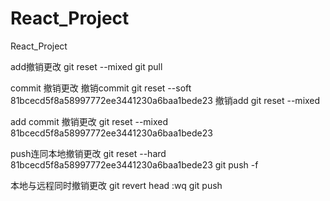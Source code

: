 # React_Project
React_Project

add撤销更改
git reset --mixed
git pull




commit 撤销更改
撤销commit 
git reset --soft 81bcecd5f8a58997772ee3441230a6baa1bede23
撤销add
git reset --mixed

add commit 撤销更改
git reset --mixed 81bcecd5f8a58997772ee3441230a6baa1bede23




push连同本地撤销更改
git reset --hard 81bcecd5f8a58997772ee3441230a6baa1bede23
git push -f

本地与远程同时撤销更改
git revert head
:wq
git push